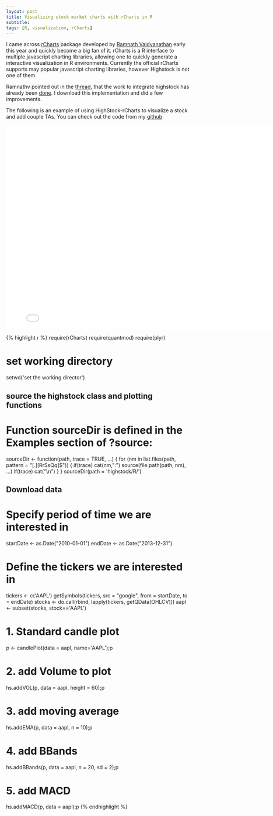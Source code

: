 ```yaml
---
layout: post
title: Visualizing stock market charts with rCharts in R
subtitle:
tags: [R, visualization, rCharts]
---
```


I came across [rCharts](http://rcharts.io/) package developed by [Ramnath Vaidyanathan](https://ramnathv.github.io/) early this year and quickly become a big fan of it. rCharts is a R interface to multiple javascript charting libraries, allowing one to quickly generate a interactive visualization in R environments. Currently the official rCharts supports may popular javascript charting libraries, however Highstock is not one of them.

Ramnathv pointed out in the [thread](https://github.com/ramnathv/rCharts/issues/320), that the work to integrate highstock has already been [done](https://github.com/nemonominem/Highstock-rCharts-hack). I download this implementation and did a few improvements.  

The following is an example of using HighStock-rCharts to visualize a stock and add couple TAs.
You can check out the code from my [github](https://github.com/dingh/HighStock-rCharts)

<p>
<iframe frameborder="0" width="800" height="560"
        sandbox="allow-same-origin allow-scripts"
        scrolling="no" seamless="seamless"
        src="/files/R/HighStock.test.html">
</iframe>
</p>



{% highlight r %}
require(rCharts)
require(quantmod)
require(plyr)

# set working directory
setwd('set the working director')

## source the highstock class and plotting functions
# Function sourceDir is defined in the Examples section of ?source:
sourceDir <- function(path, trace = TRUE, ...) {
  for (nm in list.files(path, pattern = "[.][RrSsQq]$")) {
    if(trace) cat(nm,":")
    source(file.path(path, nm), ...)
    if(trace) cat("\n")
  }
}
sourceDir(path = 'highstock/R/')

## Download data
# Specify period of time we are interested in
startDate <- as.Date("2010-01-01")
endDate   <- as.Date("2013-12-31")

# Define the tickers we are interested in
tickers <- c('AAPL')
getSymbols(tickers, src = "google", from = startDate, to = endDate)
stocks <- do.call(rbind, lapply(tickers, getQData(OHLCV)))
aapl <- subset(stocks, stock=='AAPL')

# 1. Standard candle plot
p <- candlePlot(data = aapl, name='AAPL');p

# 2. add Volume to plot
hs.addVOL(p, data = aapl, height = 60);p

# 3. add moving average
hs.addEMA(p, data = aapl, n = 10);p

# 4. add BBands
hs.addBBands(p, data = aapl, n = 20, sd = 2);p

# 5. add MACD
hs.addMACD(p, data = aapl);p
{% endhighlight %}
